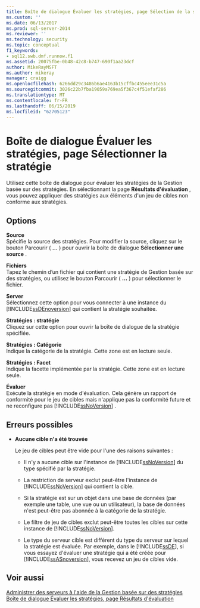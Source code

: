 ```yaml
---
title: Boîte de dialogue Évaluer les stratégies, page Sélection de la stratégie | Microsoft Docs
ms.custom: ''
ms.date: 06/13/2017
ms.prod: sql-server-2014
ms.reviewer: ''
ms.technology: security
ms.topic: conceptual
f1_keywords:
- sql12.swb.dmf.runnow.f1
ms.assetid: 20075fbe-0b48-42c8-b747-690f1aa23dcf
author: MikeRayMSFT
ms.author: mikeray
manager: craigg
ms.openlocfilehash: 6266dd29c3486b6ae4163b15cffbc455eee31c5a
ms.sourcegitcommit: 3026c22b7fba19059a769ea5f367c4f51efaf286
ms.translationtype: MT
ms.contentlocale: fr-FR
ms.lasthandoff: 06/15/2019
ms.locfileid: "62705123"
---
```

# <a name="evaluate-policies-dialog-box-policy-selection-page"></a>Boîte de dialogue Évaluer les stratégies, page Sélectionner la stratégie
  Utilisez cette boîte de dialogue pour évaluer les stratégies de la Gestion basée sur des stratégies. En sélectionnant la page **Résultats d'évaluation** , vous pouvez appliquer des stratégies aux éléments d'un jeu de cibles non conforme aux stratégies.  
  
## <a name="options"></a>Options  
 **Source**  
 Spécifie la source des stratégies. Pour modifier la source, cliquez sur le bouton Parcourir ( **...** ) pour ouvrir la boîte de dialogue **Sélectionner une source** .  
  
 **Fichiers**  
 Tapez le chemin d’un fichier qui contient une stratégie de Gestion basée sur des stratégies, ou utilisez le bouton Parcourir ( **...** ) pour sélectionner le fichier.  
  
 **Server**  
 Sélectionnez cette option pour vous connecter à une instance du [!INCLUDE[ssDEnoversion](../../includes/ssdenoversion-md.md)] qui contient la stratégie souhaitée.  
  
 **Stratégies : stratégie**  
 Cliquez sur cette option pour ouvrir la boîte de dialogue de la stratégie spécifiée.  
  
 **Stratégies : Catégorie**  
 Indique la catégorie de la stratégie. Cette zone est en lecture seule.  
  
 **Stratégies : Facet**  
 Indique la facette implémentée par la stratégie. Cette zone est en lecture seule.  
  
 **Évaluer**  
 Exécute la stratégie en mode d'évaluation. Cela génère un rapport de conformité pour le jeu de cibles mais n'applique pas la conformité future et ne reconfigure pas [!INCLUDE[ssNoVersion](../../includes/ssnoversion-md.md)] .  
  
## <a name="possible-errors"></a>Erreurs possibles  
  
-   **Aucune cible n'a été trouvée**  
  
     Le jeu de cibles peut être vide pour l'une des raisons suivantes :  
  
    -   Il n'y a aucune cible sur l'instance de [!INCLUDE[ssNoVersion](../../includes/ssnoversion-md.md)] du type spécifié par la stratégie.  
  
    -   La restriction de serveur exclut peut-être l'instance de [!INCLUDE[ssNoVersion](../../includes/ssnoversion-md.md)] qui contient la cible.  
  
    -   Si la stratégie est sur un objet dans une base de données (par exemple une table, une vue ou un utilisateur), la base de données n'est peut-être pas abonnée à la catégorie de la stratégie.  
  
    -   Le filtre de jeu de cibles exclut peut-être toutes les cibles sur cette instance de [!INCLUDE[ssNoVersion](../../includes/ssnoversion-md.md)].  
  
    -   Le type du serveur cible est différent du type du serveur sur lequel la stratégie est évaluée. Par exemple, dans le [!INCLUDE[ssDE](../../includes/ssde-md.md)], si vous essayez d'évaluer une stratégie qui a été créée pour [!INCLUDE[ssASnoversion](../../includes/ssasnoversion-md.md)], vous recevez un jeu de cibles vide.  
  
## <a name="see-also"></a>Voir aussi  
 [Administrer des serveurs à l'aide de la Gestion basée sur des stratégies](administer-servers-by-using-policy-based-management.md)   
 [Boîte de dialogue Évaluer les stratégies, page Résultats d'évaluation](evaluate-policies-dialog-box-evaluation-results-page.md)  
  
  
